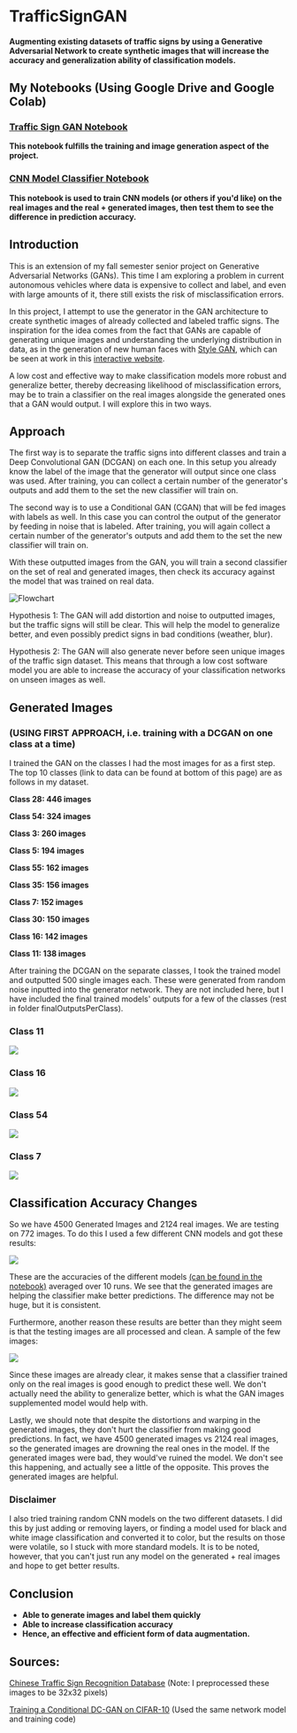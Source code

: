 # TrafficSignGAN

#### Augmenting existing datasets of traffic signs by using a Generative Adversarial Network to create synthetic images that will increase the accuracy and generalization ability of classification models.

## My Notebooks (Using Google Drive and Google Colab)
### [Traffic Sign GAN Notebook](https://github.com/kah-ve/TrafficSignGAN/blob/master/TrafficSign-Conv2DGAN.ipynb) 
<b>This notebook fulfills the training and image generation aspect of the project.</b>

### [CNN Model Classifier Notebook](https://github.com/kah-ve/TrafficSignGAN/blob/master/TrafficSign_CNN.ipynb) 
<b>This notebook is used to train CNN models (or others if you'd like) on the real images and the real + generated images, then test them to see the difference in prediction accuracy.</b>

## Introduction
This is an extension of my fall semester senior project on Generative Adversarial Networks (GANs). This time I am exploring a problem in current autonomous vehicles where data is expensive to collect and label, and even with large amounts of it, there still exists the risk of misclassification errors. 

In this project, I attempt to use the generator in the GAN architecture to create synthetic images of already collected and labeled traffic signs. The inspiration for the idea comes from the fact that GANs are capable of generating unique images and understanding the underlying distribution in data, as in the generation of new human faces with [Style GAN](https://arxiv.org/abs/1812.04948), which can be seen at work in this [interactive website](https://thispersondoesnotexist.com/). 

A low cost and effective way to make classification models more robust and generalize better, thereby decreasing likelihood of misclassification errors, may be to train a classifier on the real images alongside the generated ones that a GAN would output. I will explore this in two ways.

## Approach

The first way is to separate the traffic signs into different classes and train a Deep Convolutional GAN (DCGAN) on each one. In this setup you already know the label of the image that the generator will output since one class was used. After training, you can collect a certain number of the generator's outputs and add them to the set the new classifier will train on.

The second way is to use a Conditional GAN (CGAN) that will be fed images with labels as well. In this case you can control the output of the generator by feeding in noise that is labeled. After training, you will again collect a certain number of the generator's outputs and add them to the set the new classifier will train on.

With these outputted images from the GAN, you will train a second classifier on the set of real and generated images, then check its accuracy against the model that was trained on real data.

![Flowchart](https://github.com/kah-ve/TrafficSignGAN/blob/master/miscImages/project_flowchart.png) 

Hypothesis 1: The GAN will add distortion and noise to outputted images, but the traffic signs will still be clear. This will help the model to generalize better, and even possibly predict signs in bad conditions (weather, blur). 

Hypothesis 2: The GAN will also generate never before seen unique images of the traffic sign dataset. This means that through a low cost software model you are able to increase the accuracy of your classification networks on unseen images as well.

## Generated Images 
### (USING FIRST APPROACH, i.e. training with a DCGAN on one class at a time)

I trained the GAN on the classes I had the most images for as a first step. The top 10 classes (link to data can be found at bottom of this page) are as follows in my dataset.

**Class 28: 446 images**

**Class 54: 324 images**

**Class 3: 260 images**

**Class 5: 194 images**

**Class 55: 162 images**

**Class 35: 156 images**

**Class 7: 152 images**

**Class 30: 150 images**

**Class 16: 142 images**

**Class 11: 138 images**

After training the DCGAN on the separate classes, I took the trained model and outputted 500 single images each. These were generated from random noise inputted into the generator network. They are not included here, but I have included the final trained models' outputs for a few of the classes (rest in folder finalOutputsPerClass).

### Class 11
![](https://github.com/kah-ve/TrafficSignGAN/blob/master/finalOutputsPerClass/class_11.png)

### Class 16
![](https://github.com/kah-ve/TrafficSignGAN/blob/master/finalOutputsPerClass/class_16.png)

### Class 54
![](https://github.com/kah-ve/TrafficSignGAN/blob/master/finalOutputsPerClass/class_54.png)

### Class 7
![](https://github.com/kah-ve/TrafficSignGAN/blob/master/finalOutputsPerClass/class_7.png)

## Classification Accuracy Changes
So we have 4500 Generated Images and 2124 real images. We are testing on 772 images. To do this I used a few different CNN models and got these results:

![](https://github.com/kah-ve/TrafficSignGAN/blob/master/miscImages/ModelResults.PNG)

These are the accuracies of the different models [(can be found in the notebook)](https://github.com/kah-ve/TrafficSignGAN/blob/master/TrafficSign_CNN.ipynb) averaged over 10 runs. We see that the generated images are helping the classifier make better predictions. The difference may not be huge, but it is consistent. 

Furthermore, another reason these results are better than they might seem is that the testing images are all processed and clean. A sample of the few images: 

![](https://github.com/kah-ve/TrafficSignGAN/blob/master/miscImages/SampleTestImages.PNG)

Since these images are already clear, it makes sense that a classifier trained only on the real images is good enough to predict these well. We don't actually need the ability to generalize better, which is what the GAN images supplemented model would help with. 

Lastly, we should note that despite the distortions and warping in the generated images, they don't hurt the classifier from making good predictions. In fact, we have 4500 generated images vs 2124 real images, so the generated images are drowning the real ones in the model. If the generated images were bad, they would've ruined the model. We don't see this happening, and actually see a little of the opposite. This proves the generated images are helpful.

### Disclaimer

I also tried training random CNN models on the two different datasets. I did this by just adding or removing layers, or finding a model used for black and white image classification and converted it to color, but the results on those were volatile, so I stuck with more standard models. It is to be noted, however, that you can't just run any model on the generated + real images and hope to get better results.

## Conclusion

* **Able to generate images and label them quickly** 
* **Able to increase classification accuracy**
* **Hence, an effective and efficient form of data augmentation.**

## Sources: 

[Chinese Traffic Sign Recognition Database](http://www.nlpr.ia.ac.cn/pal/trafficdata/recognition.html) (Note:  I preprocessed these images to be 32x32 pixels)

[Training a Conditional DC-GAN on CIFAR-10](https://medium.com/@utk.is.here/training-a-conditional-dc-gan-on-cifar-10-fce88395d610) (Used the same network model and training code)
